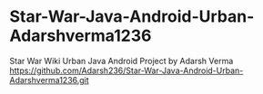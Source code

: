 # Star-War-Java-Android-Urban-Adarshverma1236
Star War Wiki Urban Java Android Project by Adarsh Verma
https://github.com/Adarsh236/Star-War-Java-Android-Urban-Adarshverma1236.git
